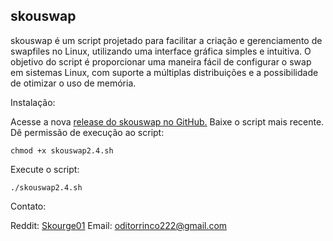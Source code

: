 ## skouswap

skouswap é um script projetado para facilitar a criação e gerenciamento de swapfiles no Linux, utilizando uma interface gráfica simples e intuitiva. O objetivo do script é proporcionar uma maneira fácil de configurar o swap em sistemas Linux, com suporte a múltiplas distribuições e a possibilidade de otimizar o uso de memória.

Instalação:

Acesse a nova [release do skouswap no GitHub.](https://github.com/Skourge01/skouswap/releases/tag/skouswap)
Baixe o script mais recente.
Dê permissão de execução ao script:

```
chmod +x skouswap2.4.sh
```
Execute o script:

    ./skouswap2.4.sh

Contato:

Reddit: [Skourge01](https://www.reddit.com/user/Skourge01/)
Email: oditorrinco222@gmail.com
